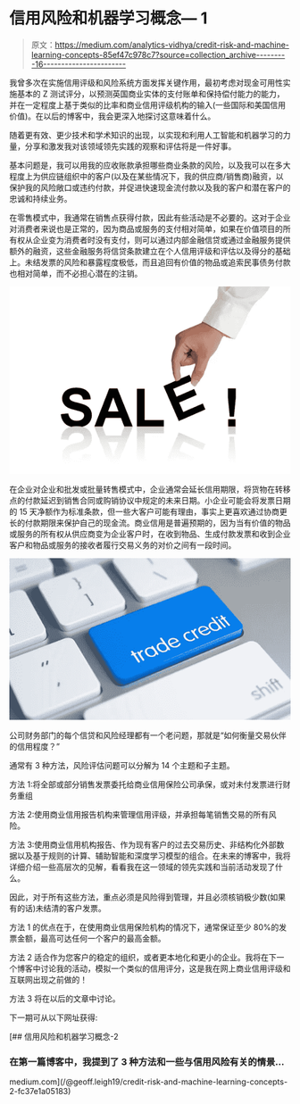 # 信用风险和机器学习概念— 1

> 原文：<https://medium.com/analytics-vidhya/credit-risk-and-machine-learning-concepts-85ef47c978c7?source=collection_archive---------16----------------------->

我曾多次在实施信用评级和风险系统方面发挥关键作用，最初考虑对现金可用性实施基本的 Z 测试评分，以预测英国商业实体的支付账单和保持偿付能力的能力，并在一定程度上基于类似的比率和商业信用评级机构的输入(一些国际和美国信用价值)。在以后的博客中，我会更深入地探讨这意味着什么。

随着更有效、更少技术和学术知识的出现，以实现和利用人工智能和机器学习的力量，分享和激发我对该领域领先实践的观察和评估将是一件好事。

基本问题是，我可以用我的应收账款承担哪些商业条款的风险，以及我可以在多大程度上为供应链组织中的客户(以及在某些情况下，我的供应商/销售商)融资，以保护我的风险敞口或违约付款，并促进快速现金流付款以及我的客户和潜在客户的忠诚和持续业务。

在零售模式中，我通常在销售点获得付款，因此有些活动是不必要的。这对于企业对消费者来说也是正常的，因为商品或服务的支付相对简单，如果在价值项目的所有权从企业变为消费者时没有支付，则可以通过内部金融信贷或通过金融服务提供额外的融资，这些金融服务将信贷条款建立在个人信用评级和评估以及得分的基础上。未结发票的风险和暴露程度极低，而且追回有价值的物品或追索民事债务付款也相对简单，而不必担心潜在的注销。

![](img/f471fe0a69e99a5ff42756907187eb17.png)

在企业对企业和批发或批量转售模式中，企业通常会延长信用期限，将货物在转移点的付款延迟到销售合同或购销协议中规定的未来日期。小企业可能会将发票日期的 15 天净额作为标准条款，但一些大客户可能有理由，事实上更喜欢通过协商更长的付款期限来保护自己的现金流。商业信用是普遍预期的，因为当有价值的物品或服务的所有权从供应商变为企业客户时，在收到物品、生成付款发票和收到企业客户和物品或服务的接收者履行交易义务的对价之间有一段时间。

![](img/9a77f6062523ab2d38478e15a34a34bf.png)

公司财务部门的每个信贷和风险经理都有一个老问题，那就是“如何衡量交易伙伴的信用程度？”

通常有 3 种方法，风险评估问题可以分解为 14 个主题和子主题。

方法 1:将全部或部分销售发票委托给商业信用保险公司承保，或对未付发票进行财务重组

方法 2:使用商业信用报告机构来管理信用评级，并承担每笔销售交易的所有风险。

方法 3:使用商业信用机构报告、作为现有客户的过去交易历史、非结构化外部数据以及基于规则的计算、辅助智能和深度学习模型的组合。在未来的博客中，我将详细介绍一些高层次的见解，看看我在这一领域的领先实践和当前活动发现了什么。

因此，对于所有这些方法，重点必须是风险得到管理，并且必须核销极少数(如果有的话)未结清的客户发票。

方法 1 的优点在于，在使用商业信用保险机构的情况下，通常保证至少 80%的发票金额，最高可达任何一个客户的最高金额。

方法 2 适合作为您客户的稳定的组织，或者更本地化和更小的企业。我将在下一个博客中讨论我的活动，模拟一个类似的信用评分，这是我在网上商业信用评级和互联网出现之前做的！

方法 3 将在以后的文章中讨论。

下一期可从以下网址获得:

[](/@geoff.leigh19/credit-risk-and-machine-learning-concepts-2-fc37e1a05183) [## 信用风险和机器学习概念-2

### 在第一篇博客中，我提到了 3 种方法和一些与信用风险有关的情景…

medium.com](/@geoff.leigh19/credit-risk-and-machine-learning-concepts-2-fc37e1a05183)